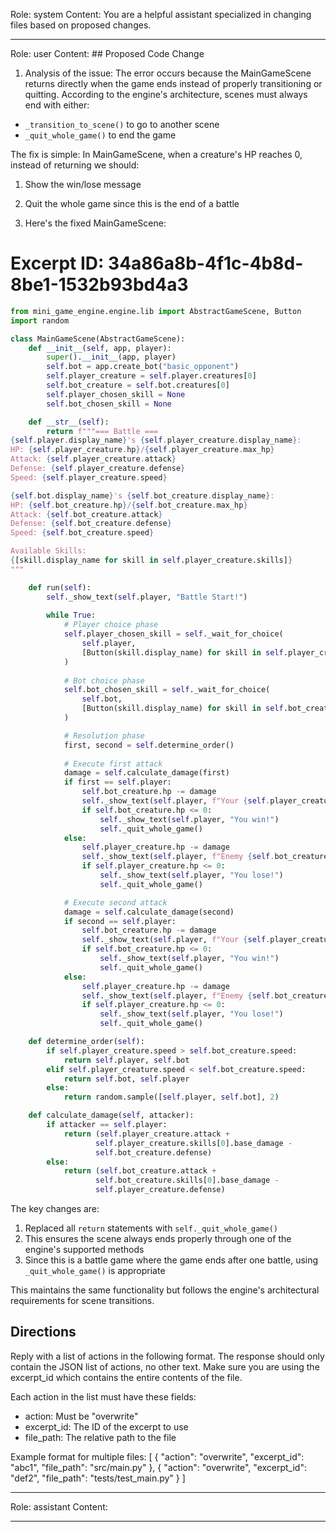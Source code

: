 Role: system
Content: You are a helpful assistant specialized in changing files based on proposed changes.
__________________
Role: user
Content: ## Proposed Code Change
1. Analysis of the issue:
The error occurs because the MainGameScene returns directly when the game ends instead of properly transitioning or quitting. According to the engine's architecture, scenes must always end with either:
- `_transition_to_scene()` to go to another scene
- `_quit_whole_game()` to end the game

The fix is simple: In MainGameScene, when a creature's HP reaches 0, instead of returning we should:
1. Show the win/lose message
2. Quit the whole game since this is the end of a battle

2. Here's the fixed MainGameScene:

# Excerpt ID: 34a86a8b-4f1c-4b8d-8be1-1532b93bd4a3
```python main_game/scenes/main_game_scene.py
from mini_game_engine.engine.lib import AbstractGameScene, Button
import random

class MainGameScene(AbstractGameScene):
    def __init__(self, app, player):
        super().__init__(app, player)
        self.bot = app.create_bot("basic_opponent")
        self.player_creature = self.player.creatures[0]
        self.bot_creature = self.bot.creatures[0]
        self.player_chosen_skill = None
        self.bot_chosen_skill = None

    def __str__(self):
        return f"""=== Battle ===
{self.player.display_name}'s {self.player_creature.display_name}:
HP: {self.player_creature.hp}/{self.player_creature.max_hp}
Attack: {self.player_creature.attack}
Defense: {self.player_creature.defense}
Speed: {self.player_creature.speed}

{self.bot.display_name}'s {self.bot_creature.display_name}:
HP: {self.bot_creature.hp}/{self.bot_creature.max_hp}
Attack: {self.bot_creature.attack}
Defense: {self.bot_creature.defense}
Speed: {self.bot_creature.speed}

Available Skills:
{[skill.display_name for skill in self.player_creature.skills]}
"""

    def run(self):
        self._show_text(self.player, "Battle Start!")
        
        while True:
            # Player choice phase
            self.player_chosen_skill = self._wait_for_choice(
                self.player, 
                [Button(skill.display_name) for skill in self.player_creature.skills]
            )
            
            # Bot choice phase
            self.bot_chosen_skill = self._wait_for_choice(
                self.bot,
                [Button(skill.display_name) for skill in self.bot_creature.skills]
            )

            # Resolution phase
            first, second = self.determine_order()
            
            # Execute first attack
            damage = self.calculate_damage(first)
            if first == self.player:
                self.bot_creature.hp -= damage
                self._show_text(self.player, f"Your {self.player_creature.display_name} deals {damage} damage!")
                if self.bot_creature.hp <= 0:
                    self._show_text(self.player, "You win!")
                    self._quit_whole_game()
            else:
                self.player_creature.hp -= damage
                self._show_text(self.player, f"Enemy {self.bot_creature.display_name} deals {damage} damage!")
                if self.player_creature.hp <= 0:
                    self._show_text(self.player, "You lose!")
                    self._quit_whole_game()

            # Execute second attack
            damage = self.calculate_damage(second)
            if second == self.player:
                self.bot_creature.hp -= damage
                self._show_text(self.player, f"Your {self.player_creature.display_name} deals {damage} damage!")
                if self.bot_creature.hp <= 0:
                    self._show_text(self.player, "You win!")
                    self._quit_whole_game()
            else:
                self.player_creature.hp -= damage
                self._show_text(self.player, f"Enemy {self.bot_creature.display_name} deals {damage} damage!")
                if self.player_creature.hp <= 0:
                    self._show_text(self.player, "You lose!")
                    self._quit_whole_game()

    def determine_order(self):
        if self.player_creature.speed > self.bot_creature.speed:
            return self.player, self.bot
        elif self.player_creature.speed < self.bot_creature.speed:
            return self.bot, self.player
        else:
            return random.sample([self.player, self.bot], 2)

    def calculate_damage(self, attacker):
        if attacker == self.player:
            return (self.player_creature.attack + 
                   self.player_creature.skills[0].base_damage - 
                   self.bot_creature.defense)
        else:
            return (self.bot_creature.attack + 
                   self.bot_creature.skills[0].base_damage - 
                   self.player_creature.defense)
```

The key changes are:
1. Replaced all `return` statements with `self._quit_whole_game()`
2. This ensures the scene always ends properly through one of the engine's supported methods
3. Since this is a battle game where the game ends after one battle, using `_quit_whole_game()` is appropriate

This maintains the same functionality but follows the engine's architectural requirements for scene transitions.

## Directions
Reply with a list of actions in the following format. The response should only contain the JSON list of actions, no other text.
Make sure you are using the excerpt_id which contains the entire contents of the file.

Each action in the list must have these fields:
- action: Must be "overwrite"
- excerpt_id: The ID of the excerpt to use
- file_path: The relative path to the file

Example format for multiple files:
[
    {
        "action": "overwrite",
        "excerpt_id": "abc1",
        "file_path": "src/main.py"
    },
    {
        "action": "overwrite",
        "excerpt_id": "def2",
        "file_path": "tests/test_main.py"
    }
]
__________________
Role: assistant
Content: 
__________________

